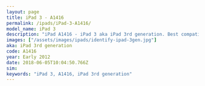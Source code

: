 ```yaml
---
layout: page
title: iPad 3 - A1416
permalink: /ipads/iPad-3-A1416/
model_name: iPad 3
description: "iPad A1416 - iPad 3 aka iPad 3rd generation. Best compatible iPad cases, pens, chargers and keyboards."
images: ["/assets/images/ipads/identify-ipad-3gen.jpg"]
aka: iPad 3rd generation
code: A1416
year: Early 2012
date: 2018-06-05T10:04:50.766Z
sim: 
keywords: "iPad 3, A1416, iPad 3rd generation"
---
```

